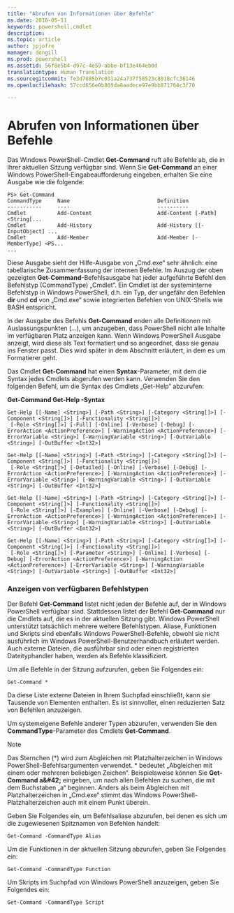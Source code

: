 ```yaml
---
title: "Abrufen von Informationen über Befehle"
ms.date: 2016-05-11
keywords: powershell,cmdlet
description: 
ms.topic: article
author: jpjofre
manager: dongill
ms.prod: powershell
ms.assetid: 56f8e5b4-d97c-4e59-abbe-bf13e464eb0d
translationtype: Human Translation
ms.sourcegitcommit: fe3d7885b7c031a24a737f58523c8018cfc36146
ms.openlocfilehash: 57ccd656e0b869da8aadece97e9bb871764c3f70

---
```


# Abrufen von Informationen über Befehle
Das Windows PowerShell-Cmdlet **Get-Command** ruft alle Befehle ab, die in Ihrer aktuellen Sitzung verfügbar sind. Wenn Sie **Get-Command** an einer Windows PowerShell-Eingabeaufforderung eingeben, erhalten Sie eine Ausgabe wie die folgende:

```
PS> Get-Command
CommandType     Name                            Definition
-----------     ----                            ----------
Cmdlet          Add-Content                     Add-Content [-Path] <String[...
Cmdlet          Add-History                     Add-History [[-InputObject] ...
Cmdlet          Add-Member                      Add-Member [-MemberType] <PS...
...
```

Diese Ausgabe sieht der Hilfe-Ausgabe von „Cmd.exe“ sehr ähnlich: eine tabellarische Zusammenfassung der internen Befehle. Im Auszug der oben gezeigten **Get-Command**-Befehlsausgabe hat jeder aufgeführte Befehl den Befehlstyp (CommandType) „Cmdlet“. Ein Cmdlet ist der systeminterne Befehlstyp in Windows PowerShell, d.h. ein Typ, der ungefähr den Befehlen **dir** und **cd** von „Cmd.exe“ sowie integrierten Befehlen von UNIX-Shells wie BASH entspricht.

In der Ausgabe des Befehls **Get-Command** enden alle Definitionen mit Auslassungspunkten (...), um anzugeben, dass PowerShell nicht alle Inhalte im verfügbaren Platz anzeigen kann. Wenn Windows PowerShell Ausgabe anzeigt, wird diese als Text formatiert und so angeordnet, dass sie genau ins Fenster passt. Dies wird später in dem Abschnitt erläutert, in dem es um Formatierer geht.

Das Cmdlet **Get-Command** hat einen **Syntax**-Parameter, mit dem die Syntax jedes Cmdlets abgerufen werden kann. Verwenden Sie den folgenden Befehl, um die Syntax des Cmdlets „Get-Help“ abzurufen:

**Get-Command Get-Help -Syntax**

```
Get-Help [[-Name] <String>] [-Path <String>] [-Category <String[]>] [-Component <String[]>] [-Functionality <String[]>]
 [-Role <String[]>] [-Full] [-Online] [-Verbose] [-Debug] [-ErrorAction <ActionPreference>] [-WarningAction <ActionPreference>] [-ErrorVariable <String>] [-WarningVariable <String>] [-OutVariable <String>] [-OutBuffer <Int32>]

Get-Help [[-Name] <String>] [-Path <String>] [-Category <String[]>] [-Component <String[]>] [-Functionality <String[]>]
 [-Role <String[]>] [-Detailed] [-Online] [-Verbose] [-Debug] [-ErrorAction <ActionPreference>] [-WarningAction <ActionPreference>] [-ErrorVariable <String>] [-WarningVariable <String>] [-OutVariable <String>] [-OutBuffer <Int32>]

Get-Help [[-Name] <String>] [-Path <String>] [-Category <String[]>] [-Component <String[]>] [-Functionality <String[]>]
 [-Role <String[]>] [-Examples] [-Online] [-Verbose] [-Debug] [-ErrorAction <ActionPreference>] [-WarningAction <ActionPreference>] [-ErrorVariable <String>] [-WarningVariable <String>] [-OutVariable <String>] [-OutBuffer <Int32>]

Get-Help [[-Name] <String>] [-Path <String>] [-Category <String[]>] [-Component <String[]>] [-Functionality <String[]>]
 [-Role <String[]>] [-Parameter <String>] [-Online] [-Verbose] [-Debug] [-ErrorAction <ActionPreference>] [-WarningAction <ActionPreference>] [-ErrorVariable <String>] [-WarningVariable <String>] [-OutVariable <String>] [-OutBuffer <Int32>]
```

### Anzeigen von verfügbaren Befehlstypen
Der Befehl **Get-Command** listet nicht jeden der Befehle auf, der in Windows PowerShell verfügbar sind. Stattdessen listet der Befehl **Get-Command** nur die Cmdlets auf, die es in der aktuellen Sitzung gibt. Windows PowerShell unterstützt tatsächlich mehrere weitere Befehlstypen. Aliase, Funktionen und Skripts sind ebenfalls Windows PowerShell-Befehle, obwohl sie nicht ausführlich im Windows PowerShell-Benutzerhandbuch erläutert werden. Auch externe Dateien, die ausführbar sind oder einen registrierten Dateityphandler haben, werden als Befehle klassifiziert.

Um alle Befehle in der Sitzung aufzurufen, geben Sie Folgendes ein:

```
Get-Command *
```

Da diese Liste externe Dateien in Ihrem Suchpfad einschließt, kann sie Tausende von Elementen enthalten. Es ist sinnvoller, einen reduzierten Satz von Befehlen anzuzeigen.

Um systemeigene Befehle anderer Typen abzurufen, verwenden Sie den **CommandType**-Parameter des Cmdlets **Get-Command**.

> [!NOTE]
> Das Sternchen (\*) wird zum Abgleichen mit Platzhalterzeichen in Windows PowerShell-Befehlsargumenten verwendet. \* bedeutet „Abgleichen mit einem oder mehreren beliebigen Zeichen“. Beispielsweise können Sie **Get-Command a\&#42;** eingeben, um nach allen Befehlen zu suchen, die mit dem Buchstaben „a“ beginnen. Anders als beim Abgleichen mit Platzhalterzeichen in „Cmd.exe“ stimmt das Windows PowerShell-Platzhalterzeichen auch mit einem Punkt überein.

Geben Sie Folgendes ein, um Befehlsaliase abzurufen, bei denen es sich um die zugewiesenen Spitznamen von Befehlen handelt:

```
Get-Command -CommandType Alias
```

Um die Funktionen in der aktuellen Sitzung abzurufen, geben Sie Folgendes ein:

```
Get-Command -CommandType Function
```

Um Skripts im Suchpfad von Windows PowerShell anzuzeigen, geben Sie Folgendes ein:

```
Get-Command -CommandType Script
```




<!--HONumber=Oct16_HO1-->


